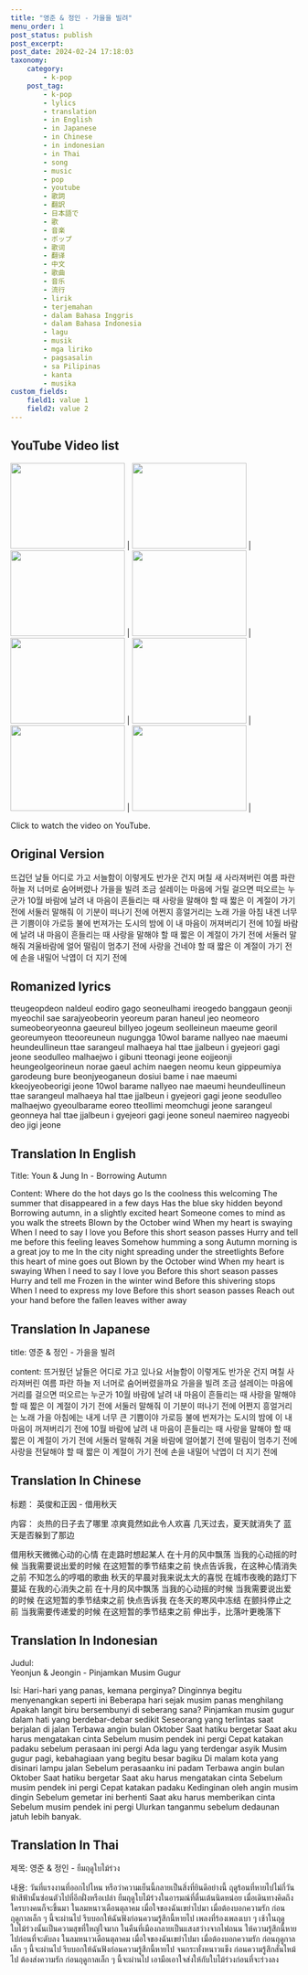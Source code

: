 ```yaml
---
title: "영준 & 정인 - 가을을 빌려"
menu_order: 1
post_status: publish
post_excerpt: 
post_date: 2024-02-24 17:18:03
taxonomy:
    category:
        - k-pop
    post_tag:
        - k-pop
        - lylics
        - translation
        - in English
        - in Japanese
        - in Chinese
        - in indonesian
        - in Thai
        - song
        - music
        - pop
        - youtube
        - 歌詞
        - 翻訳
        - 日本語で
        - 歌
        - 音楽
        - ポップ
        - 歌词
        - 翻译
        - 中文
        - 歌曲
        - 音乐
        - 流行
        - lirik
        - terjemahan
        - dalam Bahasa Inggris
        - dalam Bahasa Indonesia
        - lagu
        - musik
        - mga liriko
        - pagsasalin
        - sa Pilipinas
        - kanta
        - musika
custom_fields:
    field1: value 1
    field2: value 2
---
```


## YouTube Video list
 [<img src='http://img.youtube.com/vi/LQllDucVcUw/0.jpg' width='200' height='150'>](https://youtu.be/LQllDucVcUw) | [<img src='http://img.youtube.com/vi/Ry12cnl2sa8/0.jpg' width='200' height='150'>](https://youtu.be/Ry12cnl2sa8) | [<img src='http://img.youtube.com/vi/Yzwmu8HOpzw/0.jpg' width='200' height='150'>](https://youtu.be/Yzwmu8HOpzw) | [<img src='http://img.youtube.com/vi/aHH_AVm45CQ/0.jpg' width='200' height='150'>](https://youtu.be/aHH_AVm45CQ) | [<img src='http://img.youtube.com/vi/z26BSWwrtxI/0.jpg' width='200' height='150'>](https://youtu.be/z26BSWwrtxI) |
 [<img src='http://img.youtube.com/vi/3bKd-fZG4Cc/0.jpg' width='200' height='150'>](https://youtu.be/3bKd-fZG4Cc) | [<img src='http://img.youtube.com/vi/ziAYEa2_9o4/0.jpg' width='200' height='150'>](https://youtu.be/ziAYEa2_9o4) | [<img src='http://img.youtube.com/vi/XKbcV3Bq2VA/0.jpg' width='200' height='150'>](https://youtu.be/XKbcV3Bq2VA) |

Click to watch the video on YouTube.
## Original Version
뜨겁던 날들 어디로 가고 
서늘함이 이렇게도 반가운 건지 
며칠 새 사라져버린 여름 
파란 하늘 저 너머로 숨어버렸나 
가을을 빌려 조금 설레이는 마음에 
거릴 걸으면 떠오르는 누군가 
10월 바람에 날려 
내 마음이 흔들리는 때 
사랑을 말해야 할 때 
짧은 이 계절이 가기 전에 
서둘러 말해줘 이 기분이 떠나기 전에 
어쩐지 흥얼거리는 노래 
가을 아침 내겐 너무 큰 기쁨이야 
가로등 불에 번져가는 도시의 밤에 
이 내 마음이 꺼져버리기 전에 
10월 바람에 날려 
내 마음이 흔들리는 때 
사랑을 말해야 할 때 
짧은 이 계절이 가기 전에 
서둘러 말해줘 
겨울바람에 얼어 
떨림이 멈추기 전에 
사랑을 건네야 할 때 
짧은 이 계절이 가기 전에 
손을 내밀어 낙엽이 더 지기 전에 



## Romanized lyrics
tteugeopdeon naldeul eodiro gago 
seoneulhami ireogedo banggaun geonji 
myeochil sae sarajyeobeorin yeoreum 
paran haneul jeo neomeoro sumeobeoryeonna 
gaeureul billyeo jogeum seolleineun maeume 
georil georeumyeon tteooreuneun nugungga 
10wol barame nallyeo 
nae maeumi heundeullineun ttae 
sarangeul malhaeya hal ttae 
jjalbeun i gyejeori gagi jeone 
seodulleo malhaejwo i gibuni tteonagi jeone 
eojjeonji heungeolgeorineun norae 
gaeul achim naegen neomu keun gippeumiya 
garodeung bure beonjyeoganeun dosiui bame 
i nae maeumi kkeojyeobeorigi jeone 
10wol barame nallyeo 
nae maeumi heundeullineun ttae 
sarangeul malhaeya hal ttae 
jjalbeun i gyejeori gagi jeone 
seodulleo malhaejwo 
gyeoulbarame eoreo 
tteollimi meomchugi jeone 
sarangeul geonneya hal ttae 
jjalbeun i gyejeori gagi jeone 
soneul naemireo nagyeobi deo jigi jeone 



## Translation In English
Title:
Youn & Jung In - Borrowing Autumn

Content:
Where do the hot days go
Is the coolness this welcoming
The summer that disappeared in a few days
Has the blue sky hidden beyond
Borrowing autumn, in a slightly excited heart
Someone comes to mind as you walk the streets
Blown by the October wind
When my heart is swaying
When I need to say I love you
Before this short season passes
Hurry and tell me before this feeling leaves
Somehow humming a song
Autumn morning is a great joy to me
In the city night spreading under the streetlights
Before this heart of mine goes out
Blown by the October wind
When my heart is swaying
When I need to say I love you
Before this short season passes
Hurry and tell me
Frozen in the winter wind
Before this shivering stops
When I need to express my love
Before this short season passes
Reach out your hand before the fallen leaves wither away
## Translation In Japanese
title: 
영준 & 정인 - 가을을 빌려

content:
뜨거웠던 날들은 어디로 가고 있나요
서늘함이 이렇게도 반가운 건지
며칠 사라져버린 여름
파란 하늘 저 너머로 숨어버렸을까요
가을을 빌려 조금 설레이는 마음에
거리를 걸으면 떠오르는 누군가
10월 바람에 날려
내 마음이 흔들리는 때
사랑을 말해야 할 때
짧은 이 계절이 가기 전에
서둘러 말해줘 이 기분이 떠나기 전에
어쩐지 흥얼거리는 노래
가을 아침에는 내게 너무 큰 기쁨이야
가로등 불에 번져가는 도시의 밤에
이 내 마음이 꺼져버리기 전에
10월 바람에 날려
내 마음이 흔들리는 때
사랑을 말해야 할 때
짧은 이 계절이 가기 전에
서둘러 말해줘
겨울 바람에 얼어붙기 전에
떨림이 멈추기 전에
사랑을 전달해야 할 때
짧은 이 계절이 가기 전에
손을 내밀어 낙엽이 더 지기 전에
## Translation In Chinese
标题：
英俊和正因 - 借用秋天

内容：
炎热的日子去了哪里
凉爽竟然如此令人欢喜
几天过去，夏天就消失了
蓝天是否躲到了那边

借用秋天微微心动的心情
在走路时想起某人
在十月的风中飘荡
当我的心动摇的时候
当我需要说出爱的时候
在这短暂的季节结束之前
快点告诉我，在这种心情消失之前
不知怎么的哼唱的歌曲
秋天的早晨对我来说太大的喜悦
在城市夜晚的路灯下蔓延
在我的心消失之前
在十月的风中飘荡
当我的心动摇的时候
当我需要说出爱的时候
在这短暂的季节结束之前
快点告诉我
在冬天的寒风中冻结
在颤抖停止之前
当我需要传递爱的时候
在这短暂的季节结束之前
伸出手，比落叶更晚落下
## Translation In Indonesian
Judul:  
Yeonjun & Jeongin - Pinjamkan Musim Gugur

Isi: 
Hari-hari yang panas, kemana perginya?
Dinginnya begitu menyenangkan seperti ini
Beberapa hari sejak musim panas menghilang
Apakah langit biru bersembunyi di seberang sana?
Pinjamkan musim gugur dalam hati yang berdebar-debar sedikit
Seseorang yang terlintas saat berjalan di jalan
Terbawa angin bulan Oktober
Saat hatiku bergetar
Saat aku harus mengatakan cinta
Sebelum musim pendek ini pergi
Cepat katakan padaku sebelum perasaan ini pergi
Ada lagu yang terdengar asyik
Musim gugur pagi, kebahagiaan yang begitu besar bagiku
Di malam kota yang disinari lampu jalan
Sebelum perasaanku ini padam
Terbawa angin bulan Oktober
Saat hatiku bergetar
Saat aku harus mengatakan cinta
Sebelum musim pendek ini pergi
Cepat katakan padaku
Kedinginan oleh angin musim dingin
Sebelum gemetar ini berhenti
Saat aku harus memberikan cinta
Sebelum musim pendek ini pergi
Ulurkan tanganmu sebelum dedaunan jatuh lebih banyak.
## Translation In Thai
제목: 영준 & 정인 - ยืมฤดูใบไม้ร่วง

내용:
วันที่แรงงานที่ออกไปไหน
หรือว่าความเย็นนี้กลายเป็นสิ่งที่ยินดีอย่างนี้
ฤดูร้อนที่หายไปไม่กี่วัน
ฟ้าสีฟ้านั้นซ่อนตัวไปที่อีกฝั่งหรือเปล่า
ยืมฤดูใบไม้ร่วงในอารมณ์ที่ตื่นเต้นนิดหน่อย
เมื่อเดินทางคิดถึงใครบางคนก็จะขึ้นมา
ในลมหนาวเดือนตุลาคม
เมื่อใจของฉันเขย่าไปมา
เมื่อต้องบอกความรัก
ก่อนฤดูกาลเล็ก ๆ นี้จะผ่านไป
รีบบอกให้ฉันฟังก่อนความรู้สึกนี้หายไป
เพลงที่ร้องเพลงเบา ๆ
เช้าในฤดูใบไม้ร่วงนั้นเป็นความสุขที่ใหญ่ใจมาก
ในคืนที่เมืองกลายเป็นแสงสว่างจากไฟถนน
ให้ความรู้สึกนี้หายไปก่อนที่จะดับลง
ในลมหนาวเดือนตุลาคม
เมื่อใจของฉันเขย่าไปมา
เมื่อต้องบอกความรัก
ก่อนฤดูกาลเล็ก ๆ นี้จะผ่านไป
รีบบอกให้ฉันฟังก่อนความรู้สึกนี้หายไป
จนกระทั่งหนาวแข็ง
ก่อนความรู้สึกสั่นไหม้ไป
ต้องส่งความรัก
ก่อนฤดูกาลเล็ก ๆ นี้จะผ่านไป
เอามือเอาใจส่งให้กับใบไม้ร่วงก่อนที่จะร่วงลง
